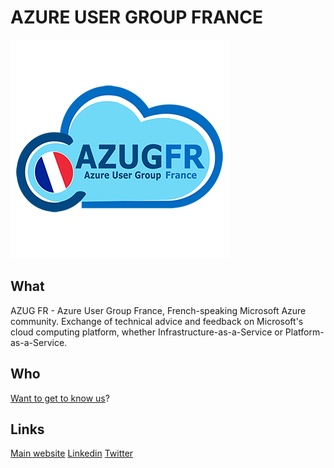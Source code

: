 # AZURE USER GROUP FRANCE 

![azugfr logo][3]

## What

AZUG FR - Azure User Group France, French-speaking Microsoft Azure community.
Exchange of technical advice and feedback on Microsoft's cloud computing platform, whether Infrastructure-as-a-Service or Platform-as-a-Service.


## Who

[Want to get to know us][0]?

## Links

[Main website][0]
[Linkedin][1] 
[Twitter][2]  

[0]: https://www.meetup.com/fr-FR/AZUG-FR/
[1]: https://www.linkedin.com/company/azugfr/
[2]: https://twitter.com/azugfr/
[3]: azugfr.png

